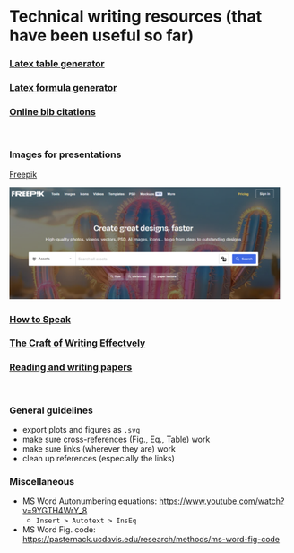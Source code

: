 # Technical writing resources (that have been useful so far)

### [Latex table generator](https://www.tablesgenerator.com/)

### [Latex formula generator](https://latexeditor.lagrida.com/)

### [Online bib citations](https://www.mybib.com/#/projects/o9qkDp/citations)

<br>

### Images for presentations

[Freepik](https://www.freepik.com/)

<img src="images/freepik.png" height="200"/>

<br>

### [How to Speak](./How_to_Speak.md)

### [The Craft of Writing Effectvely](Effective_writing.md)

### [Reading and writing papers](Paper.md)


<br>

### General guidelines

- export plots and figures as `.svg`
- make sure cross-references (Fig., Eq., Table) work
- make sure links (wherever they are) work
- clean up references (especially the links)

### Miscellaneous

- MS Word Autonumbering equations: https://www.youtube.com/watch?v=9YGTH4WrY_8
  - `Insert > Autotext > InsEq`
- MS Word Fig. code: https://pasternack.ucdavis.edu/research/methods/ms-word-fig-code